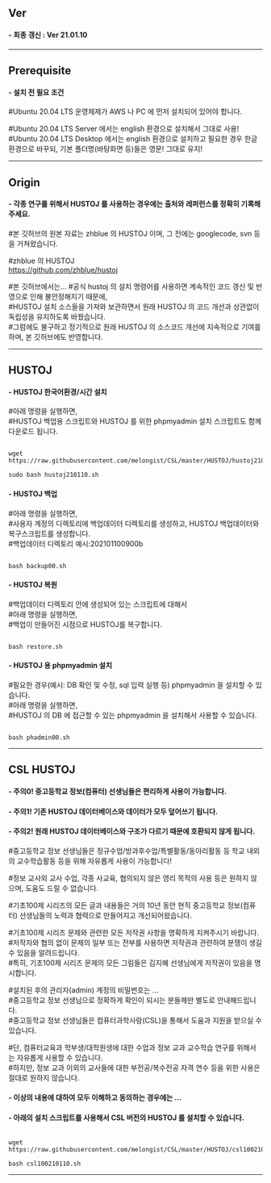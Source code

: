 ## Ver   
#### - 최종 갱신 : Ver 21.01.10   
   
***   
   
## Prerequisite   
#### - 설치 전 필요 조건   
#Ubuntu 20.04 LTS 운영체제가 AWS 나 PC 에 먼저 설치되어 있어야 합니다.   
   
#Ubuntu 20.04 LTS Server  에서는 english 환경으로 설치해서 그대로 사용!   
#Ubuntu 20.04 LTS Desktop 에서는 english 환경으로 설치하고 필요한 경우 한글 환경으로 바꾸되, 기본 폴더명(바탕화면 등)들은 영문! 그대로 유지!   
   
***   
   
## Origin   
#### - 각종 연구를 위해서 HUSTOJ 를 사용하는 경우에는 출처와 레퍼런스를 정확히 기록해 주세요.   
#본 깃허브의 원본 자료는 zhblue 의 HUSTOJ 이며, 그 전에는 googlecode, svn 등을 거쳐왔습니다.   
   
#zhblue 의 HUSTOJ      
<https://github.com/zhblue/hustoj>   
   
#본 깃허브에서는...
#공식 hustoj 의 설치 명령어를 사용하면 계속적인 코드 갱신 및 반영으로 인해 불안정해지기 때문에,   
#HUSTOJ 설치 소스들을 가져와 보관하면서 원래 HUSTOJ 의 코드 개선과 상관없이 독립성을 유지하도록 바꿨습니다.   
#그럼에도 불구하고 정기적으로 원래 HUSTOJ 의 소스코드 개선에 지속적으로 기여를 하며, 본 깃허브에도 반영합니다.   
   
***   
   
## HUSTOJ   
#### - HUSTOJ 한국어환경/시간 설치   
#아래 명령을 실행하면,   
#HUSTOJ 백업용 스크립트와 HUSTOJ 를 위한 phpmyadmin 설치 스크립트도 함께 다운로드 됩니다.   
<pre><code>
wget https://raw.githubusercontent.com/melongist/CSL/master/HUSTOJ/hustoj210110.sh

sudo bash hustoj210110.sh
</code></pre>

#### - HUSTOJ 백업   
#아래 명령을 실행하면,   
#사용자 계정의 디렉토리에 백업데이터 디렉토리를 생성하고, HUSTOJ 백업데이터와 복구스크립트를 생성합니다.   
#백업데이터 디렉토리 예시:202101100900b   
<pre><code>
bash backup00.sh
</code></pre>
   
#### - HUSTOJ 복원   
#백업데이터 디렉토리 안에 생성되어 있는 스크립트에 대해서   
#아래 명령을 실행하면,   
#백업이 만들어진 시점으로 HUSTOJ를 복구합니다.   
<pre><code>
bash restore.sh
</code></pre>

#### - HUSTOJ 용 phpmyadmin 설치 
#필요한 경우(예시: DB 확인 및 수정, sql 입력 실행 등) phpmyadmin 을 설치할 수 있습니다.   
#아래 명령을 실행하면,   
#HUSTOJ 의 DB 에 접근할 수 있는 phpmyadmin 을 설치해서 사용할 수 있습니다.   
<pre><code>
bash phadmin00.sh
</code></pre>
   
***   

## CSL HUSTOJ
#### - 주의0! 중고등학교 정보(컴퓨터) 선생님들은 편리하게 사용이 가능합니다.   
#### - 주의1! 기존 HUSTOJ 데이터베이스와 데이터가 모두 덮어쓰기 됩니다.   
#### - 주의2! 원래 HUSTOJ 데이터베이스와 구조가 다르기 때문에 호환되지 않게 됩니다.   
    
#중고등학교 정보 선생님들은 정규수업/방과후수업/특별활동/동아리활동 등 학교 내외의 교수학습활동 등을 위해 자유롭게 사용이 가능합니다!      
   
#정보 교사외 교사 수업, 각종 사교육, 협의되지 않은 영리 목적의 사용 등은 원하지 않으며, 도움도 드릴 수 없습니다.    
    
#기초100제 시리즈의 모든 글과 내용들은 거의 10년 동안 현직 중고등학교 정보(컴퓨터) 선생님들의 노력과 협력으로 만들어지고 개선되어왔습니다.   
   
#기초100제 시리즈 문제와 관련한 모든 저작권 사항을 명확하게 지켜주시기 바랍니다.   
#저작자와 협의 없이 문제의 일부 또는 전부를 사용하면 저작권과 관련하여 분쟁이 생길 수 있음을 알려드립니다.   
#특히, 기초100제 시리즈 문제의 모든 그림들은 김지혜 선생님에게 저작권이 있음을 명시합니다.   
   
#설치된 후의 관리자(admin) 계정의 비밀번호는 ...   
#중고등학교 정보 선생님으로 정확하게 확인이 되시는 분들께만 별도로 안내해드립니다.   
#중고등학교 정보 선생님들은 컴퓨터과학사랑(CSL)을 통해서 도움과 지원을 받으실 수 있습니다.   
   
#단, 컴퓨터교육과 학부생/대학원생에 대한 수업과 정보 교과 교수학습 연구를 위해서는 자유롭게 사용할 수 있습니다.   
#하지만, 정보 교과 이외의 교사들에 대한 부전공/복수전공 자격 연수 등을 위한 사용은 절대로 원하지 않습니다.   
   
#### - 이상의 내용에 대하여 모두 이해하고 동의하는 경우에는 ...   
#### - 아래의 설치 스크립트를 사용해서 CSL 버전의 HUSTOJ 를 설치할 수 있습니다.   
   
<pre><code>
wget https://raw.githubusercontent.com/melongist/CSL/master/HUSTOJ/csl100210110.sh
   
bash csl100210110.sh
</code></pre>
   
***   
   
